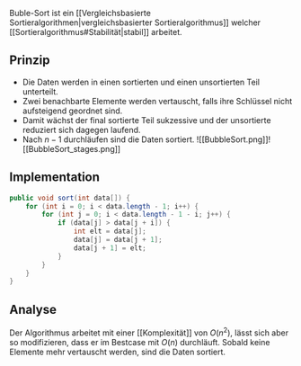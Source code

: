 Buble-Sort ist ein [[Vergleichsbasierte Sortieralgorithmen|vergleichsbasierter Sortieralgorithmus]] welcher [[Sortieralgorithmus#Stabilität|stabil]] arbeitet.

## Prinzip
- Die Daten werden in einen sortierten und einen unsortierten Teil unterteilt.
- Zwei benachbarte Elemente werden vertauscht, falls ihre Schlüssel nicht aufsteigend geordnet sind.
- Damit wächst der final sortierte Teil sukzessive und der unsortierte reduziert sich dagegen laufend.
- Nach $n-1$ durchläufen sind die Daten sortiert.
![[BubbleSort.png]]![[BubbleSort_stages.png]]

## Implementation
```java
public void sort(int data[]) {
	for (int i = 0; i < data.length - 1; i++) {
		for (int j = 0; i < data.length - 1 - i; j++) {
			if (data[j] > data[j + i]) {
				int elt = data[j];
				data[j] = data[j + 1];
				data[j + 1] = elt;
			}
		}
	}
}
```

## Analyse
Der Algorithmus arbeitet mit einer [[Komplexität]] von $O(n^{2})$, lässt sich aber so modifizieren, dass er im Bestcase mit $O(n)$ durchläuft. Sobald keine Elemente mehr vertauscht werden, sind die Daten sortiert.